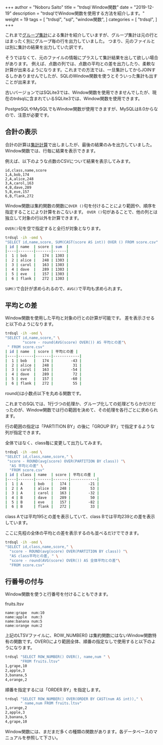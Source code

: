 +++
author = "Noboru Saito"
title = "trdsql Window関数"
date = "2019-12-19"
description = "trdsqlでWindow関数を使用する方法を紹介します。"
weight = 19
tags = [
    "trdsql",
    "sql",
    "window関数",
]
categories = [
    "trdsql",
]
+++

これまで[グループ集計](/trdsql/07_group)による集計を紹介していますが、グループ集計は元の行とはまったく別にグループ毎の行を出力していました。
つまり、元のファイルとは別に集計の結果を出力していた訳です。

そうではなくて、元のファイルの情報にプラスして集計結果を出して欲しい場合があります。
例えば、点数の列では、点数の平均との差を出力したり、柔軟な計算が出来るようになります。これまでの方法では、一旦集計してからJOINするしかありませんでしたが、SQLのWindow関数を使うとそういった集計も出すことが出来ます。

古いバージョンではSQLite3では、Window関数を使用できませんでしたが、現在のtrdsqlに含まれているSQLite3では、Window関数を使用できます。

PostgreSQLやMySQLでもWindow関数が使用できますが、MySQLは8.0からなので、注意が必要です。

## 合計の表示

合計の計算は[集計計算](/trdsql/06_calculation)で出しましたが、最後の結果のみを出力していました。
Window関数では、行毎に結果を表示できます。

例えば、以下のような点数のCSVについて結果を表示してみます。

```score.csv
id,class,name,score
1,A,bob,174
2,A,alice,248
3,A,carol,163
4,B,dave,289
5,B,eve,157
6,B,flank,272
```

Window関数は集約関数の関数に`OVER ()`句を付けることにより範囲や、順序を指定することにより計算をおこないます。
`OVER ()`句があることで、他の列とは独立して対象の行以外を計算できます。

`OVER()`句を空で指定すると全行が対象となります。

```sh
trdsql -ih -omd \
"SELECT id,name,score, SUM(CAST(score AS int)) OVER () FROM score.csv"
| id | name  | score | sum  |
|----|-------|-------|------|
|  1 | bob   |   174 | 1303 |
|  2 | alice |   248 | 1303 |
|  3 | carol |   163 | 1303 |
|  4 | dave  |   289 | 1303 |
|  5 | eve   |   157 | 1303 |
|  6 | flank |   272 | 1303 |
```

`SUM()`で合計が求められるので、`AVG()`で平均も求められます。

## 平均との差

Window関数を使用した平均と対象の行との計算が可能です。
差を表示させると以下のようになります。

```sh
trdsql -ih -omd \
"SELECT id,name,score," \
        "score - round(AVG(score) OVER()) AS 平均との差"\
 " FROM score.csv"
| id | name  | score | 平均との差 |
|----|-------|-------|------------|
|  1 | bob   |   174 |        -43 |
|  2 | alice |   248 |         31 |
|  3 | carol |   163 |        -54 |
|  4 | dave  |   289 |         72 |
|  5 | eve   |   157 |        -60 |
|  6 | flank |   272 |         55 |
```

round()は小数点以下を丸める関数です。

これまでのSQLでは、1行づつの処理か、グループ化しての処理どちらかだけだったのが、Window関数では行の範囲を決めて、その処理を各行ごとに求められます。

行の範囲の指定は「PARTITION BY」の後に「GROUP BY」で指定するような列が指定できます。

全体ではなく、class毎に変更して出力してみます。

```sh
trdsql -ih -omd \
"SELECT id,class,name,score," \
 "score - ROUND(avg(score) OVER(PARTITION BY class)) "\
  "AS 平均との差" \
  "FROM score.csv"
| id | class | name  | score | 平均との差 |
|----|-------|-------|-------|------------|
|  1 | A     | bob   |   174 |        -21 |
|  2 | A     | alice |   248 |         53 |
|  3 | A     | carol |   163 |        -32 |
|  4 | B     | dave  |   289 |         50 |
|  5 | B     | eve   |   157 |        -82 |
|  6 | B     | flank |   272 |         33 |
```

class Aでは平均195との差を表示していて、class Bでは平均239との差を表示しています。

ここに先程の全体の平均との差を表示するのも並べるだけでできます。

```sh
trdsql -ih -omd \
"SELECT id,class,name,score," \
  "score - ROUND(avg(score) OVER(PARTITION BY class)) "\
  "AS class平均との差, " \
  "score - round(AVG(score) OVER()) AS 全体平均との差"\
  "FROM score.csv"
```

## 行番号の付与

Window関数を使うと行番号を付けることもできます。

fruits.ltsv

```ltsv
name:grape	num:10
name:apple	num:3
name:banana	num:5
name:orange	num:2
```

上記のLTSVファイルに、ROW_NUMBER() は集約関数にはないWindow関数特有の関数です。OVER()により範囲全体、順番の指定なしで使用すると以下のようになります。

```sh
trdsql "SELECT ROW_NUMBER() OVER(), name,num " \
       "FROM fruits.ltsv"
1,grape,10
2,apple,3
3,banana,5
4,orange,2
```

順番を指定するには「ORDER BY」を指定します。

```sh
trdsql "SELECT ROW_NUMBER() OVER(ORDER BY CAST(num AS int))," \
       " name,num FROM fruits.ltsv"
1,orange,2
2,apple,3
3,banana,5
4,grape,10
```

Window関数には、まだまだ多くの種類の関数があります。各データベースのマニュアルを参照して下さい。
